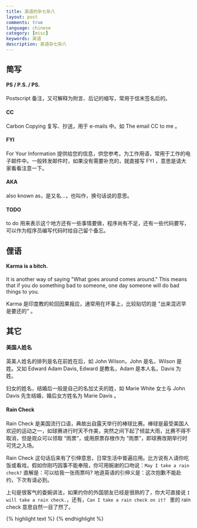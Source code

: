 ```yaml
---
title: 英语的杂七杂八
layout: post
comments: true
language: chinese
category: [misc]
keywords: 英语
description: 英语杂七杂八
---
```



<!-- more -->

## 简写

#### PS / P.S. / PS.

Postscript 备注，又可解释为附言、后记的缩写，常用于信末签名后的。

#### CC

Carbon Copying 复写、抄送，用于 e-mails 中。如 The email CC to me 。

#### FYI

For Your Information 提供给您的信息，供您参考。为工作用语，常用于工作的电子邮件中。一般转发邮件时，如果没有需要补充的，就直接写 FYI ，意思是请大家看看注意一下。

#### AKA

also known as，是又名...，也叫作，换句话说的意思。

#### TODO

to do 用来表示这个地方还有一些事情要做，程序尚有不足，还有一些代码要写，可以作为程序员编写代码时给自己留个备忘。

## 俚语

#### Karma is a bitch.

It is another way of saying "What goes around comes around." This means that if you do something bad to someone, one day someone will do bad things to you.

Karma 是印度教的轮回因果报应，通常用在坏事上，比较贴切的是 "出来混迟早是要还的" 。


## 其它

#### 美国人姓名

英美人姓名的排列是名在前姓在后，如 John Wilson，John 是名，Wilson 是姓。又如 Edward Adam Davis, Edward 是教名，Adam 是本人名，Davis 为姓。

妇女的姓名，结婚后一般是自己的名加丈夫的姓，如 Marie White 女士与 John Davis 先生结婚，婚后女方姓名为 Marie Davis 。

#### Rain Check

Rain Check 是美国流行口语，典故出自露天举行的棒球比赛。棒球是最受美国人欢迎的运动之一，如球赛进行时天不作美，突然之间下起了倾盆大雨，比赛不得不取消，但是观众可以领取 “雨票”，或用原票存根作为 “雨票”，即球赛改期举行时可凭之入场。

Rain Check 这句话后来有了引伸意思，日常生活中普遍应用。比方说有人请你吃饭或看戏，假如你刚巧因事不能奉陪，你可用婉谢的口吻说：```May I take a rain check?``` 直解是：可以给我一张雨票吗? 地道英语的引伸义是：这次抱歉不能赴约，下次有请必到。

上句是很客气的委婉讲法，如果约你的外国朋友已经是很熟的了，你大可直接说 ```I will take a rain check.```，还有，```Can I take a rain check on it? ``` 里的 rain check 意思自然一目了然了。


<!--
This is by no means a complete or highly detailed guide but simply gives an overview of what I’ve learnt so far

You cannot haggle at WallMat. Those are set prices.

I spent much of this week wrestling with a server that was in the clutches of OOM killer.

Programs must be written for people to read, and only incidentally for machines to execute.
-->

{% highlight text %}
{% endhighlight %}
